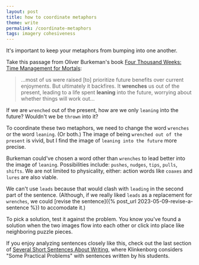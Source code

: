 ```yaml
---
layout: post
title: how to coordinate metaphors
theme: write
permalink: /coordinate-metaphors
tags: imagery cohesiveness
---
```


It's important to keep your metaphors from bumping into one another.

Take this passage from Oliver Burkeman's book [Four Thousand Weeks: Time Management for Mortals](https://www.goodreads.com/book/show/54785515-four-thousand-weeks):
> ...most of us were raised [to] prioritize future benefits over current enjoyments. But ultimately it backfires. It **wrenches** us out of the present, leading to a life spent **leaning** into the future, worrying about whether things will work out...

If we are `wrenched` out of the present, how are we only `leaning` into the future?
Wouldn't we be `thrown` into it?

To coordinate these two metaphors, we need to change the word `wrenches` or the word `leaning`.
(Or both.)
The image of being `wrenched out of the present` is vivid, but I find the image of `leaning into the future` more precise.

Burkeman could've chosen a word other than `wrenches` to lead better into the image of `leaning`.
Possibilities include: `pushes`, `nudges`, `tips`, `pulls`, `shifts`.
We are not limited to physicality, either: action words like `coaxes` and `lures` are also viable.

We can't use `leads` because that would clash with `leading` in the second part of the sentence.
(Although, if we really liked `leads` as a replacement for `wrenches`, we could [revise the sentence]({% post_url 2023-05-09-revise-a-sentence %}) to accomodate it.)

To pick a solution, test it against the problem.
You know you've found a solution when the two images flow into each other or click into place like neighboring puzzle pieces.

If you enjoy analyzing sentences closely like this, check out the last section of [Several Short Sentences About Writing](https://www.goodreads.com/en/book/show/13155290), where Klinkenborg considers "Some Practical Problems" with sentences written by his students.